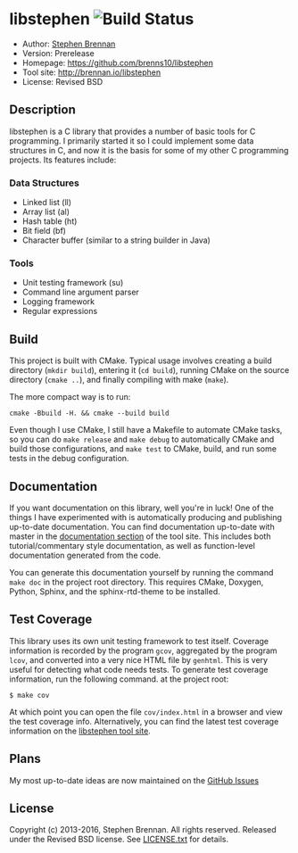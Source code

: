 # libstephen ![Build Status](https://travis-ci.org/brenns10/libstephen.svg?branch=master)

- Author: [Stephen Brennan](http://brennan.io)
- Version: Prerelease
- Homepage: https://github.com/brenns10/libstephen
- Tool site: http://brennan.io/libstephen
- License: Revised BSD

## Description

libstephen is a C library that provides a number of basic tools for C
programming.  I primarily started it so I could implement some data structures
in C, and now it is the basis for some of my other C programming projects.  Its
features include:

### Data Structures

- Linked list (ll)
- Array list (al)
- Hash table (ht)
- Bit field (bf)
- Character buffer (similar to a string builder in Java)

### Tools

- Unit testing framework (su)
- Command line argument parser
- Logging framework
- Regular expressions

## Build

This project is built with CMake. Typical usage involves creating a build
directory (`mkdir build`), entering it (`cd build`), running CMake on the source
directory (`cmake ..`), and finally compiling with make (`make`).

The more compact way is to run:

    cmake -Bbuild -H. && cmake --build build

Even though I use CMake, I still have a Makefile to automate CMake tasks, so you
can do `make release` and `make debug` to automatically CMake and build those
configurations, and `make test` to CMake, build, and run some tests in the debug
configuration.

## Documentation

If you want documentation on this library, well you're in luck!  One of the
things I have experimented with is automatically producing and publishing
up-to-date documentation.  You can find documentation up-to-date with master in
the [documentation section][doc] of the tool site.  This includes both
tutorial/commentary style documentation, as well as function-level documentation
generated from the code.

You can generate this documentation yourself by running the command `make doc`
in the project root directory. This requires CMake, Doxygen, Python, Sphinx, and
the sphinx-rtd-theme to be installed.

## Test Coverage

This library uses its own unit testing framework to test itself.  Coverage
information is recorded by the program `gcov`, aggregated by the program `lcov`,
and converted into a very nice HTML file by `genhtml`.  This is very useful for
detecting what code needs tests.  To generate test coverage information, run the
following command. at the project root:

    $ make cov

At which point you can open the file `cov/index.html` in a browser and view the
test coverage info.  Alternatively, you can find the latest test coverage
information on the [libstephen tool site][].

## Plans

My most up-to-date ideas are now maintained on the [GitHub Issues][]

## License

Copyright (c) 2013-2016, Stephen Brennan.  All rights reserved.  Released under
the Revised BSD license.  See [LICENSE.txt][] for details.

[libstephen tool site]: http://brennan.io/libstephen
[doc]: http://brennan.io/libstephen/doc/
[GitHub Issues]: https://github.com/brenns10/libstephen/issues
[GitHub Wiki]: https://github.com/brenns10/libstephen/wiki
[LICENSE.txt]: LICENSE.txt
